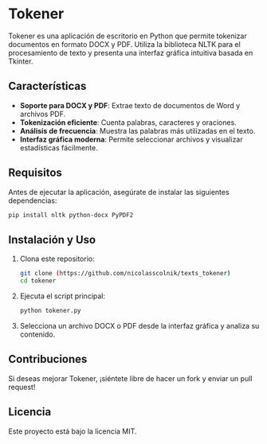 # Tokener

Tokener es una aplicación de escritorio en Python que permite tokenizar documentos en formato DOCX y PDF. Utiliza la biblioteca NLTK para el procesamiento de texto y presenta una interfaz gráfica intuitiva basada en Tkinter.

## Características
- **Soporte para DOCX y PDF**: Extrae texto de documentos de Word y archivos PDF.
- **Tokenización eficiente**: Cuenta palabras, caracteres y oraciones.
- **Análisis de frecuencia**: Muestra las palabras más utilizadas en el texto.
- **Interfaz gráfica moderna**: Permite seleccionar archivos y visualizar estadísticas fácilmente.

## Requisitos
Antes de ejecutar la aplicación, asegúrate de instalar las siguientes dependencias:

```sh
pip install nltk python-docx PyPDF2
```

## Instalación y Uso
1. Clona este repositorio:

   ```sh
   git clone (https://github.com/nicolasscolnik/texts_tokener)
   cd tokener
   ```

2. Ejecuta el script principal:

   ```sh
   python tokener.py
   ```

3. Selecciona un archivo DOCX o PDF desde la interfaz gráfica y analiza su contenido.

## Contribuciones
Si deseas mejorar Tokener, ¡siéntete libre de hacer un fork y enviar un pull request!

## Licencia
Este proyecto está bajo la licencia MIT.
